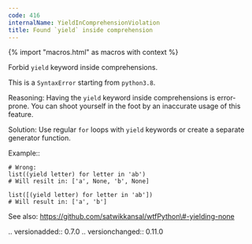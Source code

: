 ```yaml
---
code: 416
internalName: YieldInComprehensionViolation
title: Found `yield` inside comprehension
---
```


{% import "macros.html" as macros with context %}

Forbid `yield` keyword inside comprehensions.

This is a `SyntaxError` starting from `python3.8`.

Reasoning: Having the `yield` keyword inside comprehensions is
error-prone. You can shoot yourself in the foot by an inaccurate usage
of this feature.

Solution: Use regular `for` loops with `yield` keywords or create a
separate generator function.

Example::

    # Wrong:
    list((yield letter) for letter in 'ab')
    # Will resilt in: ['a', None, 'b', None]
    
    list([(yield letter) for letter in 'ab'])
    # Will result in: ['a', 'b']

See also: https://github.com/satwikkansal/wtfPython\#-yielding-none

.. versionadded:: 0.7.0 .. versionchanged:: 0.11.0